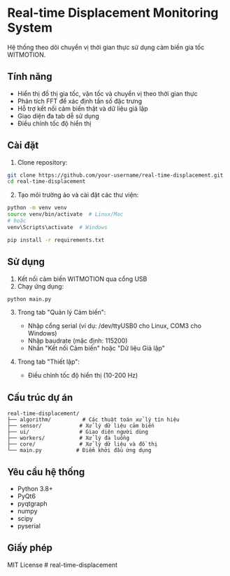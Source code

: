 # Real-time Displacement Monitoring System

Hệ thống theo dõi chuyển vị thời gian thực sử dụng cảm biến gia tốc WITMOTION.

## Tính năng

- Hiển thị đồ thị gia tốc, vận tốc và chuyển vị theo thời gian thực
- Phân tích FFT để xác định tần số đặc trưng
- Hỗ trợ kết nối cảm biến thật và dữ liệu giả lập
- Giao diện đa tab dễ sử dụng
- Điều chỉnh tốc độ hiển thị

## Cài đặt

1. Clone repository:
```bash
git clone https://github.com/your-username/real-time-displacement.git
cd real-time-displacement
```

2. Tạo môi trường ảo và cài đặt các thư viện:
```bash
python -m venv venv
source venv/bin/activate  # Linux/Mac
# hoặc
venv\Scripts\activate  # Windows

pip install -r requirements.txt
```

## Sử dụng

1. Kết nối cảm biến WITMOTION qua cổng USB
2. Chạy ứng dụng:
```bash
python main.py
```

3. Trong tab "Quản lý Cảm biến":
   - Nhập cổng serial (ví dụ: /dev/ttyUSB0 cho Linux, COM3 cho Windows)
   - Nhập baudrate (mặc định: 115200)
   - Nhấn "Kết nối Cảm biến" hoặc "Dữ liệu Giả lập"

4. Trong tab "Thiết lập":
   - Điều chỉnh tốc độ hiển thị (10-200 Hz)

## Cấu trúc dự án

```
real-time-displacement/
├── algorithm/          # Các thuật toán xử lý tín hiệu
├── sensor/            # Xử lý dữ liệu cảm biến
├── ui/                # Giao diện người dùng
├── workers/           # Xử lý đa luồng
├── core/              # Xử lý dữ liệu và đồ thị
└── main.py           # Điểm khởi đầu ứng dụng
```

## Yêu cầu hệ thống

- Python 3.8+
- PyQt6
- pyqtgraph
- numpy
- scipy
- pyserial

## Giấy phép

MIT License # real-time-displacement
